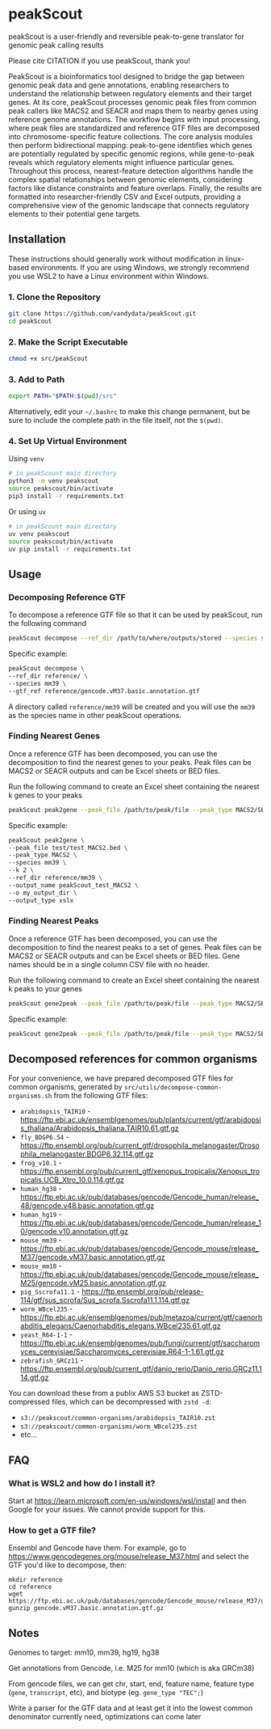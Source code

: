 # peakScout

peakScout is a user-friendly and reversible peak-to-gene translator for genomic peak calling results

Please cite CITATION if you use peakScout, thank you!

PeakScout is a bioinformatics tool designed to bridge the gap between genomic peak data and gene annotations, enabling researchers to understand the relationship between regulatory elements and their target genes. At its core, peakScout processes genomic peak files from common peak callers like MACS2 and SEACR and maps them to nearby genes using reference genome annotations. The workflow begins with input processing, where peak files are standardized and reference GTF files are decomposed into chromosome-specific feature collections. The core analysis modules then perform bidirectional mapping: peak-to-gene identifies which genes are potentially regulated by specific genomic regions, while gene-to-peak reveals which regulatory elements might influence particular genes. Throughout this process, nearest-feature detection algorithms handle the complex spatial relationships between genomic elements, considering factors like distance constraints and feature overlaps. Finally, the results are formatted into researcher-friendly CSV and Excel outputs, providing a comprehensive view of the genomic landscape that connects regulatory elements to their potential gene targets.

## Installation

These instructions should generally work without modification in linux-based environments. If you are using Windows, we strongly recommend you use WSL2 to have a Linux environment within Windows.

### 1. Clone the Repository

```bash
git clone https://github.com/vandydata/peakScout.git
cd peakScout
```

### 2. Make the Script Executable
```bash
chmod +x src/peakScout
```

### 3. Add to Path
```bash
export PATH="$PATH:$(pwd)/src"
```

Alternatively, edit your `~/.bashrc` to make this change permanent, but be sure to include the complete path in the file itself, not the `$(pwd)`. 

### 4. Set Up Virtual Environment

Using `venv`

```bash
# in peakScount main directory
python3 -m venv peakscout
source peakscout/bin/activate
pip3 install -r requirements.txt
```

Or using `uv`
```bash
# in peakScount main directory
uv venv peakscout
source peakscout/bin/activate
uv pip install -r requirements.txt
```

## Usage

### Decomposing Reference GTF
To decompose a reference GTF file so that it can be used by peakScout, run the following command
```bash
peakScout decompose --ref_dir /path/to/where/outputs/stored --species species of gtf --gtf_ref /path/to/gtf/file
```

Specific example:

```bash
peakScout decompose \
--ref_dir reference/ \
--species mm39 \
--gtf_ref reference/gencode.vM37.basic.annotation.gtf
```

A directory called `reference/mm39` will be created and you will use the `mm39` as the species name in other peakScout operations.

### Finding Nearest Genes

Once a reference GTF has been decomposed, you can use the decomposition to find the nearest genes to your peaks. Peak files can be MACS2 or SEACR outputs and can be Excel sheets or BED files.

Run the following command to create an Excel sheet containing the nearest k genes to your peaks
```bash
peakScout peak2gene --peak_file /path/to/peak/file --peak_type MACS2/SEACR --species species of gtf --k number of nearest genes --ref_dir /path/to/reference/directory --output_name name of output file --o /path/to/save/output --output_type csv/xslx
```

Specific example:

```bash
peakScout peak2gene \
--peak_file test/test_MACS2.bed \
--peak_type MACS2 \
--species mm39 \
--k 2 \
--ref_dir reference/mm39 \
--output_name peakScout_test_MACS2 \
--o my_output_dir \
--output_type xslx
```

### Finding Nearest Peaks

Once a reference GTF has been decomposed, you can use the decomposition to find the nearest peaks to a set of genes. Peak files can be MACS2 or SEACR outputs and can be Excel sheets or BED files. Gene names should be in a single column CSV file with no header.

Run the following command to create an Excel sheet containing the nearest k peaks to your genes
```bash
peakScout gene2peak --peak_file /path/to/peak/file --peak_type MACS2/SEACR --gene_file /path/to/gene/file --species species of gtf --k number of nearest peaks --ref_dir /path/to/reference/directory --output_name name of output file --o /path/to/save/output --output_type csv/xslx
```

Specific example:
```bash
peakScout gene2peak --peak_file /path/to/peak/file --peak_type MACS2/SEACR --gene_file /path/to/gene/file --species species of gtf --k number of nearest peaks --ref_dir /path/to/reference/directory --output_name name of output file --o /path/to/save/output --output_type csv/xslx
```

## Decomposed references for common organisms

For your convenience, we have prepared decomposed GTF files for common organisms, generated by `src/utils/decompose-common-organisms.sh` from the following GTF files:

* `arabidopsis_TAIR10` - https://ftp.ebi.ac.uk/ensemblgenomes/pub/plants/current/gtf/arabidopsis_thaliana/Arabidopsis_thaliana.TAIR10.61.gtf.gz
* `fly_BDGP6.54` - https://ftp.ensembl.org/pub/current_gtf/drosophila_melanogaster/Drosophila_melanogaster.BDGP6.32.114.gtf.gz
* `frog_v10.1` - https://ftp.ensembl.org/pub/current_gtf/xenopus_tropicalis/Xenopus_tropicalis.UCB_Xtro_10.0.114.gtf.gz
* `human_hg38` - https://ftp.ebi.ac.uk/pub/databases/gencode/Gencode_human/release_48/gencode.v48.basic.annotation.gtf.gz
* `human_hg19` - https://ftp.ebi.ac.uk/pub/databases/gencode/Gencode_human/release_10/gencode.v10.annotation.gtf.gz
* `mouse_mm39` - https://ftp.ebi.ac.uk/pub/databases/gencode/Gencode_mouse/release_M37/gencode.vM37.basic.annotation.gtf.gz
* `mouse_mm10` - https://ftp.ebi.ac.uk/pub/databases/gencode/Gencode_mouse/release_M25/gencode.vM25.basic.annotation.gtf.gz
* `pig_Sscrofa11.1` - https://ftp.ensembl.org/pub/release-114/gtf/sus_scrofa/Sus_scrofa.Sscrofa11.1.114.gtf.gz
* `worm_WBcel235` - https://ftp.ebi.ac.uk/ensemblgenomes/pub/metazoa/current/gtf/caenorhabditis_elegans/Caenorhabditis_elegans.WBcel235.61.gtf.gz
* `yeast_R64-1-1` - https://ftp.ebi.ac.uk/ensemblgenomes/pub/fungi/current/gtf/saccharomyces_cerevisiae/Saccharomyces_cerevisiae.R64-1-1.61.gtf.gz
* `zebrafish_GRCz11` - https://ftp.ensembl.org/pub/current_gtf/danio_rerio/Danio_rerio.GRCz11.114.gtf.gz

You can download these from a publix AWS S3 bucket as ZSTD-compressed files, which can be decompressed with `zstd -d`:

* `s3://peakscout/common-organisms/arabidopsis_TAIR10.zst`
* `s3://peakscout/common-organisms/worm_WBcel235.zst`
* etc...


## FAQ

### What is WSL2 and how do I install it?

Start at https://learn.microsoft.com/en-us/windows/wsl/install and then Google for your issues. We cannot provide support for this. 

### How to get a GTF file?

Ensembl and Gencode have them. For example, go to https://www.gencodegenes.org/mouse/release_M37.html and select the GTF you'd like to decompose, then:
```
mkdir reference
cd reference
wget https://ftp.ebi.ac.uk/pub/databases/gencode/Gencode_mouse/release_M37/gencode.vM37.basic.annotation.gtf.gz
gunzip gencode.vM37.basic.annotation.gtf.gz
```


## Notes

Genomes to target: mm10, mm39, hg19, hg38

Get annotations from Gencode, i.e. M25 for mm10 (which is aka GRCm38)

From gencode files, we can get chr, start, end, feature name, feature type (`gene`, `transcript`, etc), and biotype (eg. `gene_type "TEC";`)

Write a parser for the GTF data and at least get it into the lowest common denominator currently need, optimizations can come later

